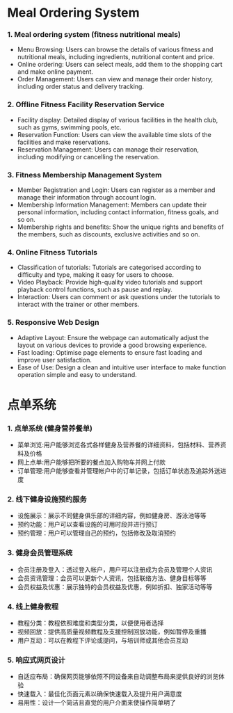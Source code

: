 # Meal Ordering System
### 1. Meal ordering system (fitness nutritional meals)
- Menu Browsing: Users can browse the details of various fitness and nutritional meals, including ingredients, nutritional content and price.
- Online ordering: Users can select meals, add them to the shopping cart and make online payment.
- Order Management: Users can view and manage their order history, including order status and delivery tracking.

### 2. Offline Fitness Facility Reservation Service
- Facility display: Detailed display of various facilities in the health club, such as gyms, swimming pools, etc.
- Reservation Function: Users can view the available time slots of the facilities and make reservations.
- Reservation Management: Users can manage their reservation, including modifying or cancelling the reservation.

### 3. Fitness Membership Management System
- Member Registration and Login: Users can register as a member and manage their information through account login.
- Membership Information Management: Members can update their personal information, including contact information, fitness goals, and so on.
- Membership rights and benefits: Show the unique rights and benefits of the members, such as discounts, exclusive activities and so on.

### 4. Online Fitness Tutorials
- Classification of tutorials: Tutorials are categorised according to difficulty and type, making it easy for users to choose.
- Video Playback: Provide high-quality video tutorials and support playback control functions, such as pause and replay.
- Interaction: Users can comment or ask questions under the tutorials to interact with the trainer or other members.

### 5. Responsive Web Design
- Adaptive Layout: Ensure the webpage can automatically adjust the layout on various devices to provide a good browsing experience.
- Fast loading: Optimise page elements to ensure fast loading and improve user satisfaction.
- Ease of Use: Design a clean and intuitive user interface to make function operation simple and easy to understand.

# 点单系统
### 1. 点单系统 (健身营养餐单)
- 菜单浏览:用户能够浏览各式各样健身及营养餐的详细资料，包括材料、营养资料及价格
- 网上点单:用户能够把所要的餐点加入购物车并网上付款
- 订单管理:用户能够查看并管理帐户中的订单记录，包括订单状态及追踪外送进度

### 2. 线下健身设施预约服务
- 设施展示：展示不同健身俱乐部的详细内容，例如健身房、游泳池等等
- 预约功能：用户可以查看设施的可用时段并进行预订
- 预约管理：用户可以管理自己的预约，包括修改及取消预约

### 3. 健身会员管理系统
- 会员注册及登入：透过登入帐户，用户可以注册成为会员及管理个人资讯
- 会员资讯管理：会员可以更新个人资讯，包括联络方法、健身目标等等
- 会员权益及优惠：展示独特的会员权益及优惠，例如折扣、独家活动等等

### 4. 线上健身教程
- 教程分类：教程依照难度和类型分类，以便使用者选择
- 视频回放：提供高质量视频教程及支援控制回放功能，例如暂停及重播
- 用户互动：可以在教程下评论或提问，与培训师或其他会员互动

### 5. 响应式网页设计
- 自适应布局：确保网页能够依照不同设备来自动调整布局来提供良好的浏览体验
- 快速载入：最佳化页面元素以确保快速载入及提升用户满意度
- 易用性：设计一个简洁且直觉的用户介面来使操作简单明了
